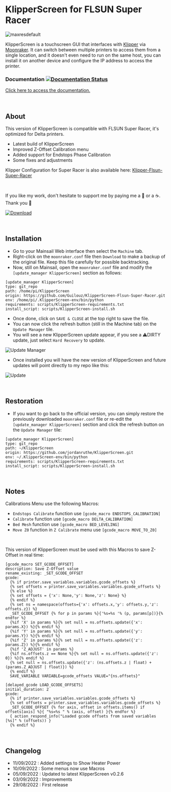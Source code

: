 # KlipperScreen for FLSUN Super Racer

![maxresdefault](https://user-images.githubusercontent.com/12702322/187098254-be0a0182-cc04-401a-9e95-97dda4bdb1b6.jpeg)

KlipperScreen is a touchscreen GUI that interfaces with [Klipper](https://github.com/kevinOConnor/klipper) via [Moonraker](https://github.com/arksine/moonraker). It can switch between multiple printers to access them from a single location, and it doesn't even need to run on the same host, you can install it on another device and configure the IP address to access the printer.

### Documentation [![Documentation Status](https://readthedocs.org/projects/klipperscreen/badge/?version=latest)](https://klipperscreen.readthedocs.io/en/latest/?badge=latest)

[Click here to access the documentation.](https://klipperscreen.readthedocs.io/en/latest/)

<br />

## About

This version of KlipperScreen is compatible with FLSUN Super Racer, it's optimized for Delta printers.

- Latest build of KlipperScreen
- Improved Z-Offset Calibration menu
- Added support for Endstops Phase Calibration
- Some fixes and adjustments

Klipper Configuration for Super Racer is also available here: [Klipper-Flsun-Super-Racer](https://github.com/Guilouz/Klipper-Flsun-Super-Racer)

<br />

If you like my work, don't hesitate to support me by paying me a 🍺 or a ☕. Thank you 🙂

[ ![Download](https://user-images.githubusercontent.com/12702322/115148445-e5a40100-a05f-11eb-8552-c1f5d4355987.png) ](https://www.paypal.me/CyrilGuislain)

<br />

## Installation

- Go to your Mainsail Web interface then select the `Machine` tab.
- Right-click on the `moonraker.conf` file then `Download` to make a backup of the original file. Keep this file carefully for possible backtracking.
- Now, still on Mainsail, open the `moonraker.conf` file and modify the `[update_manager KlipperScreen]` section  as follows:

```
[update_manager KlipperScreen]
type: git_repo
path: /home/pi/KlipperScreen
origin: https://github.com/Guilouz/KlipperScreen-Flsun-Super-Racer.git
env: /home/pi/.KlipperScreen-env/bin/python
requirements: scripts/KlipperScreen-requirements.txt
install_script: scripts/KlipperScreen-install.sh
```
- Once done, click on `SAVE & CLOSE` at the top right to save the file.
- You can now click the refresh button (still in the Machine tab) on the `Update Manager` tile.
- You will see a new KlipperScreen update appear, if you see a ⚠️DIRTY update, just select `Hard Recovery` to update.

![Update Manager](https://user-images.githubusercontent.com/12702322/183909392-24aab778-c8ed-4f81-be39-ac51612bf12c.jpg)

- Once installed you will have the new version of KlipperScreen and future updates will point directly to my repo like this:

![Update](https://user-images.githubusercontent.com/12702322/183990132-0a7673d1-2e51-484a-8113-e0bd54813995.jpg)

<br />

## Restoration

- If you want to go back to the official version, you can simply restore the previously downloaded `moonraker.conf` file or re-edit the `[update_manager KlipperScreen]` section and click the refresh button on the `Update Manager` tile:

```
[update_manager KlipperScreen]
type: git_repo
path: ~/KlipperScreen
origin: https://github.com/jordanruthe/KlipperScreen.git
env: ~/.KlipperScreen-env/bin/python
requirements: scripts/KlipperScreen-requirements.txt
install_script: scripts/KlipperScreen-install.sh
```

<br />

## Notes

Calibrations Menu use the following Macros:

- `Endstops Calibrate` function use `[gcode_macro ENDSTOPS_CALIBRATION]`
- `Calibrate` function use `[gcode_macro DELTA_CALIBRATION]`
- `Bed Mesh` function use `[gcode_macro BED_LEVELING]`
- `Move Z0` function in `Z Calibrate` menu use `[gcode_macro MOVE_TO_Z0]`

<br />

This version of KlipperScreen must be used with this Macros to save Z-Offset in real time:
```
[gcode_macro SET_GCODE_OFFSET]
description: Save Z-Offset value
rename_existing: _SET_GCODE_OFFSET
gcode:
  {% if printer.save_variables.variables.gcode_offsets %}
  {% set offsets = printer.save_variables.variables.gcode_offsets %}
  {% else %}
  {% set offsets = {'x': None,'y': None,'z': None} %}
  {% endif %}
  {% set ns = namespace(offsets={'x': offsets.x,'y': offsets.y,'z': offsets.z}) %}
  _SET_GCODE_OFFSET {% for p in params %}{'%s=%s '% (p, params[p])}{% endfor %}
  {%if 'X' in params %}{% set null = ns.offsets.update({'x': params.X}) %}{% endif %}
  {%if 'Y' in params %}{% set null = ns.offsets.update({'y': params.Y}) %}{% endif %}
  {%if 'Z' in params %}{% set null = ns.offsets.update({'z': params.Z}) %}{% endif %}
  {%if 'Z_ADJUST' in params %}
  {%if ns.offsets.z == None %}{% set null = ns.offsets.update({'z': 0}) %}{% endif %}
  {% set null = ns.offsets.update({'z': (ns.offsets.z | float) + (params.Z_ADJUST | float)}) %}
  {% endif %}
  SAVE_VARIABLE VARIABLE=gcode_offsets VALUE="{ns.offsets}"
```
```
[delayed_gcode LOAD_GCODE_OFFSETS]
initial_duration: 2
gcode:
  {% if printer.save_variables.variables.gcode_offsets %}
  {% set offsets = printer.save_variables.variables.gcode_offsets %}
  _SET_GCODE_OFFSET {% for axis, offset in offsets.items() if offsets[axis] %}{ "%s=%s " % (axis, offset) }{% endfor %}
  { action_respond_info("Loaded gcode offsets from saved variables [%s]" % (offsets)) }
  {% endif %}
```
<br />

## Changelog

- 11/09/2022 : Added settings to Show Heater Power
- 10/09/2022 : Some menus now use Macros
- 05/09/2022 : Updated to latest KlipperScreen v0.2.6
- 03/09/2022 : Improvements
- 29/08/2022 : First release
